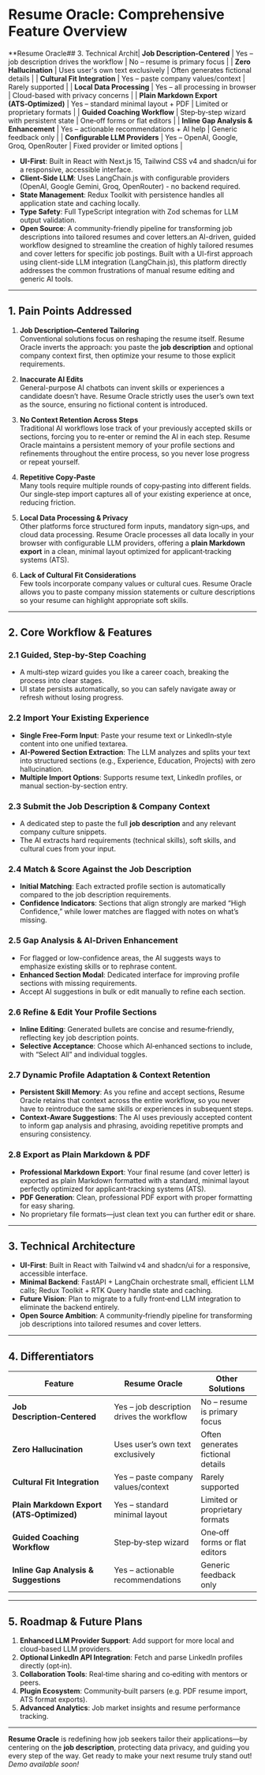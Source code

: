 # Resume Oracle: Comprehensive Feature Overview

**Resume Oracle## 3. Technical Archit| **Job Description‑Centered**                 | Yes – job description drives the workflow    | No – resume is primary focus     |
| **Zero Hallucination**                       | Uses user's own text exclusively             | Often generates fictional details |
| **Cultural Fit Integration**                 | Yes – paste company values/context           | Rarely supported                  |
| **Local Data Processing**                    | Yes – all processing in browser               | Cloud-based with privacy concerns |
| **Plain Markdown Export (ATS‑Optimized)**    | Yes – standard minimal layout + PDF          | Limited or proprietary formats   |
| **Guided Coaching Workflow**                 | Step‑by‑step wizard with persistent state    | One‑off forms or flat editors    |
| **Inline Gap Analysis & Enhancement**        | Yes – actionable recommendations + AI help   | Generic feedback only            |
| **Configurable LLM Providers**              | Yes – OpenAI, Google, Groq, OpenRouter       | Fixed provider or limited options |

- **UI-First**: Built in React with Next.js 15, Tailwind CSS v4 and shadcn/ui for a responsive, accessible interface.  
- **Client-Side LLM**: Uses LangChain.js with configurable providers (OpenAI, Google Gemini, Groq, OpenRouter) - no backend required.  
- **State Management**: Redux Toolkit with persistence handles all application state and caching locally.  
- **Type Safety**: Full TypeScript integration with Zod schemas for LLM output validation.  
- **Open Source**: A community-friendly pipeline for transforming job descriptions into tailored resumes and cover letters.an AI-driven, guided workflow designed to streamline the creation of highly tailored resumes and cover letters for specific job postings. Built with a UI-first approach using client-side LLM integration (LangChain.js), this platform directly addresses the common frustrations of manual resume editing and generic AI tools.

---

## 1. Pain Points Addressed

1. **Job Description–Centered Tailoring**  
   Conventional solutions focus on reshaping the resume itself. Resume Oracle inverts the approach: you paste the **job description** and optional company context first, then optimize your resume to those explicit requirements.

2. **Inaccurate AI Edits**  
   General-purpose AI chatbots can invent skills or experiences a candidate doesn’t have. Resume Oracle strictly uses the user’s own text as the source, ensuring no fictional content is introduced.

3. **No Context Retention Across Steps**  
   Traditional AI workflows lose track of your previously accepted skills or sections, forcing you to re‑enter or remind the AI in each step. Resume Oracle maintains a persistent memory of your profile sections and refinements throughout the entire process, so you never lose progress or repeat yourself.

4. **Repetitive Copy‑Paste**  
   Many tools require multiple rounds of copy‑pasting into different fields. Our single‑step import captures all of your existing experience at once, reducing friction.

5. **Local Data Processing & Privacy**  
   Other platforms force structured form inputs, mandatory sign‑ups, and cloud data processing. Resume Oracle processes all data locally in your browser with configurable LLM providers, offering a **plain Markdown export** in a clean, minimal layout optimized for applicant‑tracking systems (ATS).

6. **Lack of Cultural Fit Considerations**  
   Few tools incorporate company values or cultural cues. Resume Oracle allows you to paste company mission statements or culture descriptions so your resume can highlight appropriate soft skills.

---

## 2. Core Workflow & Features

### 2.1 Guided, Step-by-Step Coaching
- A multi‑step wizard guides you like a career coach, breaking the process into clear stages.  
- UI state persists automatically, so you can safely navigate away or refresh without losing progress.

### 2.2 Import Your Existing Experience
- **Single Free‑Form Input**: Paste your resume text or LinkedIn‑style content into one unified textarea.  
- **AI-Powered Section Extraction**: The LLM analyzes and splits your text into structured sections (e.g., Experience, Education, Projects) with zero hallucination.
- **Multiple Import Options**: Supports resume text, LinkedIn profiles, or manual section-by-section entry.

### 2.3 Submit the Job Description & Company Context
- A dedicated step to paste the full **job description** and any relevant company culture snippets.  
- The AI extracts hard requirements (technical skills), soft skills, and cultural cues from your input.

### 2.4 Match & Score Against the Job Description
- **Initial Matching**: Each extracted profile section is automatically compared to the job description requirements.  
- **Confidence Indicators**: Sections that align strongly are marked “High Confidence,” while lower matches are flagged with notes on what’s missing.

### 2.5 Gap Analysis & AI‑Driven Enhancement
- For flagged or low-confidence areas, the AI suggests ways to emphasize existing skills or to rephrase content.  
- **Enhanced Section Modal**: Dedicated interface for improving profile sections with missing requirements.
- Accept AI suggestions in bulk or edit manually to refine each section.

### 2.6 Refine & Edit Your Profile Sections
- **Inline Editing**: Generated bullets are concise and resume‑friendly, reflecting key job description points.  
- **Selective Acceptance**: Choose which AI‑enhanced sections to include, with “Select All” and individual toggles.

### 2.7 Dynamic Profile Adaptation & Context Retention
- **Persistent Skill Memory**: As you refine and accept sections, Resume Oracle retains that context across the entire workflow, so you never have to reintroduce the same skills or experiences in subsequent steps.  
- **Context‑Aware Suggestions**: The AI uses previously accepted content to inform gap analysis and phrasing, avoiding repetitive prompts and ensuring consistency.

### 2.8 Export as Plain Markdown & PDF
- **Professional Markdown Export**: Your final resume (and cover letter) is exported as plain Markdown formatted with a standard, minimal layout perfectly optimized for applicant‑tracking systems (ATS).  
- **PDF Generation**: Clean, professional PDF export with proper formatting for easy sharing.
- No proprietary file formats—just clean text you can further edit or share.

---

## 3. Technical Architecture

- **UI-First**: Built in React with Tailwind v4 and shadcn/ui for a responsive, accessible interface.  
- **Minimal Backend**: FastAPI + LangChain orchestrate small, efficient LLM calls; Redux Toolkit + RTK Query handle state and caching.  
- **Future Vision**: Plan to migrate to a fully front‑end LLM integration to eliminate the backend entirely.  
- **Open Source Ambition**: A community‑friendly pipeline for transforming job descriptions into tailored resumes and cover letters.

---

## 4. Differentiators

| Feature                                      | Resume Oracle                                | Other Solutions                  |
|----------------------------------------------|----------------------------------------------|----------------------------------|
| **Job Description‑Centered**                 | Yes – job description drives the workflow    | No – resume is primary focus     |
| **Zero Hallucination**                       | Uses user’s own text exclusively             | Often generates fictional details |
| **Cultural Fit Integration**                 | Yes – paste company values/context           | Rarely supported                  |
| **Plain Markdown Export (ATS‑Optimized)**    | Yes – standard minimal layout                | Limited or proprietary formats   |
| **Guided Coaching Workflow**                 | Step‑by‑step wizard                          | One‑off forms or flat editors    |
| **Inline Gap Analysis & Suggestions**        | Yes – actionable recommendations             | Generic feedback only            |

---

## 5. Roadmap & Future Plans

1. **Enhanced LLM Provider Support**: Add support for more local and cloud-based LLM providers.  
2. **Optional LinkedIn API Integration**: Fetch and parse LinkedIn profiles directly (opt‑in).  
3. **Collaboration Tools**: Real‑time sharing and co‑editing with mentors or peers.  
4. **Plugin Ecosystem**: Community‑built parsers (e.g. PDF resume import, ATS format exports).
5. **Advanced Analytics**: Job market insights and resume performance tracking.

---

**Resume Oracle** is redefining how job seekers tailor their applications—by centering on the **job description**, protecting data privacy, and guiding you every step of the way. Get ready to make your next resume truly stand out!  
*Demo available soon!*

